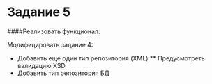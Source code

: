 # Задание 5

####Реализовать функционал:

Модифицировать задание 4:

* Добавить еще один тип репозитория (XML)
  ** Предусмотреть валидацию XSD
* Добавить тип репозитория БД